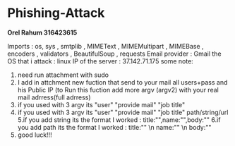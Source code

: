 # Phishing-Attack

**Orel Rahum 316423615** 

Imports : os, sys , smtplib , MIMEText , MIMEMultipart , MIMEBase , encoders , validators , BeautifulSoup , requests
Email provider : Gmail 
the OS that i attack : linux
IP of the server : 37.142.71.175
some note:
1. need run attachment with sudo
2. I add in attchment new fuction that send to your mail all users+pass and his Public IP (to Run this fuction add more argv (argv2) with your real mail adrress(full adrress)
3. if you used with 3 argv its "user" "provide mail" "job title"
4. if you used with 3 argv its "user" "provide mail" "job title" path/string/url
5.if you add string its the format I worked :    title:"",name:"",body:""
6.if you add path  its the format I worked :     title:"" \n  name:"" \n  body:""
7. good luck!!!
